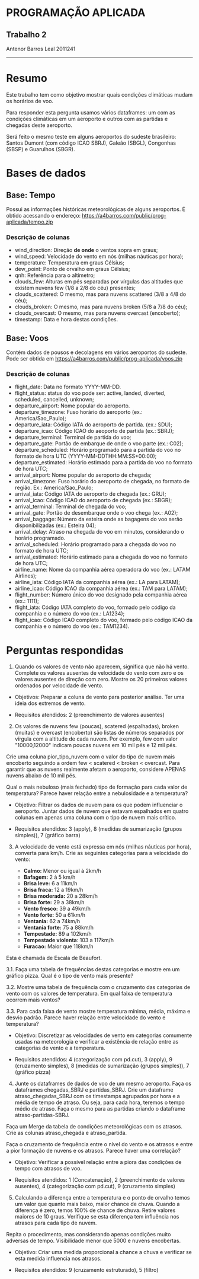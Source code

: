 # PROGRAMAÇÃO APLICADA

## Trabalho 2
Antenor Barros Leal 2011241

-----------

# Resumo
Este trabalho tem como objetivo mostrar quais condições climáticas mudam os
horários de voo.

Para responder esta pergunta usamos vários dataframes: um com as condições 
climáticas em um aeroporto e outros com as partidas e chegadas deste aeroporto.

Será feito o mesmo teste em alguns aeroportos do sudeste brasileiro: Santos
Dumont (com código ICAO SBRJ), Galeão (SBGL), Congonhas (SBSP) e Guarulhos (SBGR).

# Bases de dados

## Base: Tempo

Possui as informações históricas meteorológicas de alguns aeroportos. É obtido 
acessando o endereço:
https://a4barros.com/public/prog-aplicada/tempo.zip

### Descrição de colunas

- wind_direction: Direção **de onde** o ventos sopra em graus;
- wind_speed: Velocidade do vento em nós (milhas náuticas por hora);
- temperature: Temperatura em graus Célsius;
- dew_point: Ponto de orvalho em graus Célsius;
- qnh: Referência para o altímetro;
- clouds_few: Alturas em pés separadas por vírgulas das altitudes que existem
nuvens few (1/8 a 2/8 do céu) presentes;
- clouds_scattered: O mesmo, mas para nuvens scattered (3/8 a 4/8 do céu);
- clouds_broken: O mesmo, mas para nuvens broken (5/8 a 7/8 do céu);
- clouds_overcast: O mesmo, mas para nuvens overcast (encoberto);
- timestamp: Data e hora destas condições.

## Base: Voos

Contém dados de pousos e decolagens em vários aeroportos do sudeste.
Pode ser obtida em https://a4barros.com/public/prog-aplicada/voos.zip

### Descrição de colunas

- flight_date: Data no formato YYYY-MM-DD.
- flight_status: status do voo pode ser: active, landed, diverted, scheduled,
cancelled, unknown;
- departure_airport: Nome popular do aeroporto.
- departure_timezone: Fuso horário do aeroporto (ex.: America/Sao_Paulo);
- departure_iata: Código IATA do aeroporto de partida. (ex.: SDU);
- departure_icao: Código ICAO do aeoporto de partida (ex.: SBRJ);
- departure_terminal: Terminal de partida do voo;
- departure_gate: Portão de embarque de onde o voo parte (ex.: C02);
- departure_scheduled: Horário programado para a partida do voo no formato de hora
UTC (YYYY-MM-DDTHH:MM:SS+00:00);
- departure_estimated: Horário estimado para a partida do voo no formato de hora UTC;
- arrival_airport: Nome popular do aeroporto de chegada;
- arrival_timezone: Fuso horário do aeroporto de chegada, no formato de região. Ex.: America/Sao_Paulo;
- arrival_iata: Código IATA do aeroporto de chegada (ex.: GRU);
- arrival_icao: Código ICAO do aeroporto de chegada (ex.: SBGR);
- arrival_terminal: Terminal de chegada do voo;
- arrival_gate: Portão de desembarque onde o voo chega (ex.: A02);
- arrival_baggage: Número da esteira onde as bagagens do voo serão disponibilizadas (ex.: Esteira 04);
- arrival_delay: Atraso na chegada do voo em minutos, considerando o horário programado.
- arrival_scheduled: Horário programado para a chegada do voo no formato de hora 
UTC;
- arrival_estimated: Horário estimado para a chegada do voo no formato de hora UTC;
- airline_name: Nome da companhia aérea operadora do voo (ex.: LATAM Airlines);
- airline_iata: Código IATA da companhia aérea (ex.: LA para LATAM);
- airline_icao: Código ICAO da companhia aérea (ex.: TAM para LATAM);
- flight_number: Número único do voo designado pela companhia aérea (ex.: 1111);
- flight_iata: Código IATA completo do voo, formado pelo código da companhia e o número do voo (ex.: LA1234);
- flight_icao: Código ICAO completo do voo, formado pelo código ICAO da companhia e o número do voo (ex.: TAM1234).

# Perguntas respondidas

1. Quando os valores de vento não aparecem, significa que não há vento. Complete 
os valores ausentes de velocidade do vento com zero e os valores ausentes de 
direção com zero. Mostre os 20 primeiros valores ordenados por velocidade de vento.

* Objetivos: Preparar a coluna de vento para posterior análise. Ter uma ideia
dos extremos de vento.

* Requisitos atendidos: 2 (preenchimento de valores ausentes)

2. Os valores de nuvens few (poucas), scatered (espalhadas), broken (muitas) e 
overcast (encoberto) são listas de números separados por vírgula com a altitude 
de cada nuvem. Por exemplo, few com valor "10000,12000" indicam poucas nuvens em 
10 mil pés e 12 mil pés.

Crie uma coluna pior_tipo_nuvem com o valor do tipo de nuvem mais encoberto 
seguindo a ordem few < scatered < broken < overcast. Para garantir que as nuvens 
realmente afetam o aeroporto, considere APENAS nuvens abaixo de 10 mil pés.

Qual o mais nebuloso (mais fechado) tipo de formação para cada valor de temperatura?
Parece haver relação entre a nebulosidade e a temperatura?

* Objetivo: Filtrar os dados de nuvem para os que podem influenciar o aeroporto.
Juntar dados de nuvem que estavam espalhados em quatro colunas em apenas uma
coluna com o tipo de nuvem mais crítico.

* Requisitos atendidos: 3 (apply), 8 (medidas de sumarização (grupos simples)),
7 (gráfico barra)


3. A velocidade de vento está expressa em nós (milhas náuticas por hora), converta 
para km/h. Crie as seguintes categorias para a velocidade do vento:

    * **Calmo:** Menor ou igual à 2km/h
    * **Bafagem:** 2 à 5 km/h
    * **Brisa leve:** 6 a 11km/h
    * **Brisa fraca:** 12 a 19km/h
    * **Brisa moderada:** 20 a 28km/h
    * **Brisa forte:** 29 a 38km/h
    * **Vento fresco:** 39 a 49km/h
    * **Vento forte:** 50 a 61km/h
    * **Ventania:** 62 a 74km/h
    * **Ventania forte:** 75 a 88km/h
    * **Tempestade:** 89 a 102km/h
    * **Tempestade violenta**: 103 a 117km/h
    * **Furacao:** Maior que 118km/h

Esta é chamada de Escala de Beaufort.

3.1. Faça uma tabela de frequências destas categorias e mostre em um gráfico pizza.
Qual é o tipo de vento mais presente?

3.2. Mostre uma tabela de frequência com o cruzamento das categorias de vento com os
valores de temperatura. Em qual faixa de temperatura ocorrem mais ventos?

3.3. Para cada faixa de vento mostre temperatura mínima, média, máxima e desvio 
padrão. Parece haver relação entre velocidade do vento e temperatura?

* Objetivo: Discretizar as velocidades de vento em categorias comumente usadas
na meteorologia e verificar a existência de relação entre as categorias de vento
e a temperatura.

* Requisitos atendidos: 4 (categorização com pd.cut), 3 (apply), 9 (cruzamento
simples), 8 (medidas de sumarização (grupos simples)), 7 (gráfico pizza)

4. Junte os dataframes de dados de voo de um mesmo aeroporto. Faça os dataframes 
chegadas_SBRJ e partidas_SBRJ. Crie um dataframe atraso_chegadas_SBRJ com os 
timestamps agrupados por hora e a média de tempo de atraso. Ou seja, para cada 
hora, teremos o tempo médio de atraso. Faça o mesmo para as partidas criando o 
dataframe atraso-partidas-SBRJ.

Faça um Merge da tabela de condições meteorológicas com os atrasos. Crie as 
colunas atraso_chegada e atraso_partida.

Faça o cruzamento de frequência entre o nível do vento e os atrasos e entre
a pior formação de nuvens e os atrasos. Parece haver uma correlação?

* Objetivo: Verificar a possível relação entre a piora das condições de tempo com
atrasos de voo.

* Requisitos atendidos: 1 (Concatenação), 2 (preenchimento de valores ausentes),
4 (categorização com pd.cut), 9 (cruzamento simples)

5. Calculando a diferença entre a temperatura e o ponto de orvalho temos um valor
que quanto mais baixo, maior chance de chuva. Quando a diferença é zero, temos
100% de chance de chuva. Retire valores maiores de 10 graus. Verifique se esta 
diferença tem influência nos atrasos para cada tipo de nuvem.
      
Repita o procedimento, mas considerando apenas condições muito adversas de tempo.
Visibilidade menor que 5000 e nuvens encobertas.

* Objetivo: Criar uma medida proporcional a chance a chuva e verificar se esta 
medida influencia nos atrasos.

* Requisitos atendidos: 9 (cruzamento estruturado), 5 (filtro)
